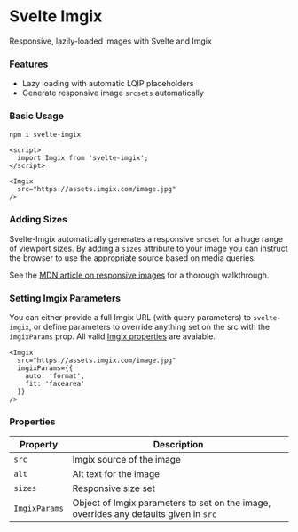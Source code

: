 # Svelte Imgix

Responsive, lazily-loaded images with Svelte and Imgix

### Features

- Lazy loading with automatic LQIP placeholders
- Generate responsive image `srcsets` automatically

### Basic Usage

```sh
npm i svelte-imgix
```

```svelte
<script>
  import Imgix from 'svelte-imgix';
</script>

<Imgix
  src="https://assets.imgix.com/image.jpg"
/>
```

### Adding Sizes

Svelte-Imgix automatically generates a responsive `srcset` for a huge range of viewport sizes. By adding a `sizes` attribute to your image you can instruct the browser to use the appropriate source based on media queries.

See the [MDN article on responsive images](https://developer.mozilla.org/en-US/docs/Learn/HTML/Multimedia_and_embedding/Responsive_images) for a thorough walkthrough.

### Setting Imgix Parameters

You can either provide a full Imgix URL (with query parameters) to `svelte-imgix`, or define parameters to override anything set on the src with the `imgixParams` prop. All valid [Imgix properties](https://docs.imgix.com/apis/rendering) are avaiable.

```svelte
<Imgix
  src="https://assets.imgix.com/image.jpg"
  imgixParams={{
    auto: 'format',
    fit: 'facearea'
  }}
/>
```

### Properties

| Property      | Description                                                                           |
| ------------- | ------------------------------------------------------------------------------------- |
| `src`         | Imgix source of the image                                                             |
| `alt`         | Alt text for the image                                                                |
| `sizes`       | Responsive size set                                                                   |
| `ImgixParams` | Object of Imgix parameters to set on the image, overrides any defaults given in `src` |
